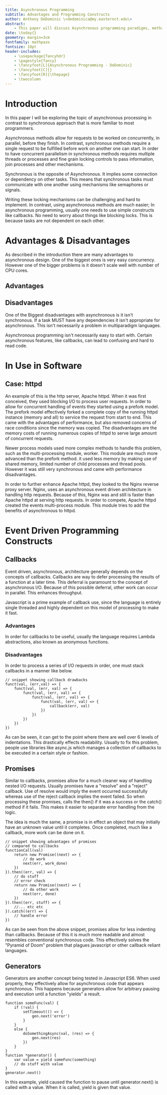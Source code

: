 ```yaml
---
title: Asynchronous Programming
subtitle: Advantages and Programming Constructs
author: Anthony DeDominic \<dedominica@my.easternct.edu\>
abstract: 
	- This paper will discuss Asynchronous programming paradigms, methods of writing asynchronous code, advantages of asynchronous programming and examples of asynchronous programming in use. The paper will start with language constructs like callbacks, promises, generators and common javascript libraries. Then talk about advantages of asynchronous design, such as higher throughput and easier concurrency. Later I will discuss projects that use asynchronous concepts and their synchronous counterparts; such projects like nginx vs httpd. Also talk about examples like the Seastar, Shared-nothing, server-side application framework.
date: \today{}
geometry: margin=3cm
fontfamily: mathpazo
fontsize: 10pt
header-includes:
	- \usepackage{fancyhdr}
	- \pagestyle{fancy}
	- \fancyfoot[L]{Asynchronous Programming - DeDominic}
	- \fancyfoot[C]{}
	- \fancyfoot[R]{\thepage}
	- \twocolumn
---
```


Introduction
============

In this paper I will be exploring the topic of asynchronous processing in contrast to synchronous approach that is more familiar to most programmers.

Asynchronous methods allow for requests to be worked on concurrently, in parallel, before they finish.
In contrast, synchronous methods require a single request to be fulfilled before work on another one can start.
In order to have concurrent parallelism in synchronous methods requires multiple threads or processes and fine grain locking controls to pass information, join processes and other mechanisms.

Synchronous is the opposite of Asynchronous. It implies some connection or dependency on other tasks.
This means that synchronous tasks must communicate with one another using mechanisms like semaphores or signals.

Writing these locking mechanisms can be challenging and hard to implement.
In contrast, using asynchronous methods are much easier;
In asynchronous programming, usually one needs to use simple constructs like callbacks.
No need to worry about things like blocking locks.
This is because tasks are not dependent on each other.

Advantages & Disadvantages
==========================

As described in the introduction there are many advantages to asynchronous design.
One of the biggest ones is very easy concurrency.
However one of the bigger problems is it doesn't scale well with number of CPU cores.

Advantages
----------



Disadvantages
-------------

One of the Biggest disadvantages with asynchronous is it isn't synchronous.
If a task MUST have any dependencies it isn't appropriate for asynchronous.
This isn't necessarily a problem in multiparadigm languages.

Asynchronous programming isn't necessarily easy to start with.
Certain asynchronous features, like callbacks, can lead to confusing and hard to read code.

In Use in Software
==================

Case: httpd
---------------

An example of this is the http server, Apache httpd.
When it was first conceived, they used blocking I/O to process user requests.
In order to allow for concurrent handling of events they started using a prefork model.
The prefork model effectively forked a complete copy of the running httpd instance (memory and all) to service the request from start to end.
This came with the advantages of performance, but also removed concerns of race conditions since the memory was copied.
The disadvantages are the memory costs of running numerous copies of httpd to serve large amount of concurrent requests.

Newer process models used more complex methods to handle this problem, such as the multi-processing module, worker.
This module are much more advanced than the prefork method.
it used less memory by making use of shared memory, limited number of child processes and thread pools.
However it was still very synchronous and came with performance disadvantages.

In order to further enhance Apache httpd, they looked to the Nginx reverse proxy server.
Nginx, uses an asynchronous event driven architecture in handling http requests.
Because of this, Nginx was and still is faster than Apache httpd at serving http requests.
In order to compete, Apache httpd created the events multi-process module.
This module tries to add the benefits of asynchronous to httpd.

Event Driven Programming Constructs
===================================

Callbacks
---------

Event driven, asynchronous, architecture generally depends on the concepts of callbacks.
Callbacks are way to defer processing the results of a function at a later time.
This deferral is paramount to the concept of asynchronous I/O.
Because of this possible deferral, other work can occur in parallel.
This enhances throughput.

Javascript is a prime example of callback use, since the language is entirely single threaded and highly dependent on this model of processing to make it fast.

### Advantages

In order for callbacks to be useful, usually the language requires Lambda abstractions, also known as anonymous functions.

### Disadvantages

In order to process a series of I/O requests in order, one must stack callbacks in a manner like below.

	// snippet showing callback drawbacks
	funct(val, (err,val) => {
		funct(val, (err, val) => {
			funct(val, (err, val) => {
				funct(val, (err, val) => {
					funct(val, (err, val) => {
						callback(err, val)	
					})	
				})	
			})	
		})	
	})

As can be seen, it can get to the point where there are well over 6 levels of indentations.
This drastically effects readability.
Usually to fix this problem, people use libraries like async.js which manages a collection of callbacks to be executed in a certain style or fashion.

Promises
--------

Similar to callbacks, promises allow for a much cleaner way of handling nested I/O requests.
Usually promises have a "resolve" and a "reject" callback.
Use of resolve would imply the event occurred successfully whereas use of the reject callback implies the event failed.
So when processing these promises, calls the then() if it was a success or the catch() method if it fails.
This makes it easier to separate error handling from the logic.

The idea is much the same, a promise is in effect an object that may initially have an unknown value until it completes.
Once completed, much like a callback, more work can be done on it.

	// snippet showing advantages of promises
	// compared to callbacks
	functionCall(val)
		return new Promise((next) => {
			// do work
			next(err, work_done)
		})
	}).then((err, val) => {
		// do stuff
		// error check
		return new Promise((next) => {
			// do other work
			next(err, done)
		})
	}).then((err, stuff) => { 
		//... etc etc
	}).catch((err) => {
		// handle error
	})

As can be seen from the above snippet, promises allow for less indenting than callbacks.
Because of this it is much more readable and almost resembles conventional synchronous code.
This effectively solves the "Pyramid of Doom" problem that plagues javascript or other callback reliant languages.

Generators
----------

Generators are another concept being tested in Javascript ES6.
When used properly, they effectively allow for asynchronous code that appears synchronous.
This happens because generators allow for arbitrary pausing and execution until a function "yields" a result.

	function someFunc(val) {
		if (!val) {
			setTimeout(() => {
				gen.next('error')
			}
		}
		else {
			doSomethingAsync(val, (res) => {
				gen.next(res)	
			})	
		}
	}
	function *generator() {
		var value = yield someFunc(something)
		// do stuff with value
	}
	generator.next()

In this example, yield caused the function to pause until generator.next() is called with a value.
When it is called, yield is given that value.
